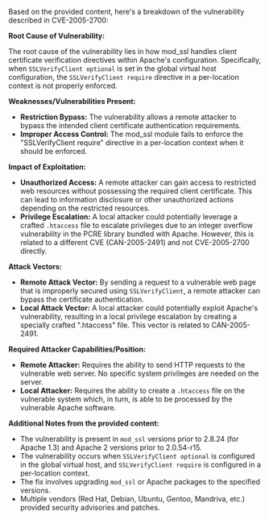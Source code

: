 Based on the provided content, here's a breakdown of the vulnerability described in CVE-2005-2700:

**Root Cause of Vulnerability:**

The root cause of the vulnerability lies in how mod_ssl handles client certificate verification directives within Apache's configuration. Specifically, when `SSLVerifyClient optional` is set in the global virtual host configuration, the `SSLVerifyClient require` directive in a per-location context is not properly enforced.

**Weaknesses/Vulnerabilities Present:**

*   **Restriction Bypass:** The vulnerability allows a remote attacker to bypass the intended client certificate authentication requirements.
*   **Improper Access Control:** The mod\_ssl module fails to enforce the "SSLVerifyClient require" directive in a per-location context when it should be enforced.

**Impact of Exploitation:**

*   **Unauthorized Access:** A remote attacker can gain access to restricted web resources without possessing the required client certificate. This can lead to information disclosure or other unauthorized actions depending on the restricted resources.
*   **Privilege Escalation:** A local attacker could potentially leverage a crafted `.htaccess` file to escalate privileges due to an integer overflow vulnerability in the PCRE library bundled with Apache. However, this is related to a different CVE (CAN-2005-2491) and not CVE-2005-2700 directly.

**Attack Vectors:**

*   **Remote Attack Vector:** By sending a request to a vulnerable web page that is improperly secured using `SSLVerifyClient`, a remote attacker can bypass the certificate authentication.
*  **Local Attack Vector:** A local attacker could potentially exploit Apache's vulnerability, resulting in a local privilege escalation by creating a specially crafted ".htaccess" file. This vector is related to CAN-2005-2491.

**Required Attacker Capabilities/Position:**

*   **Remote Attacker:** Requires the ability to send HTTP requests to the vulnerable web server.  No specific system privileges are needed on the server.
*   **Local Attacker:** Requires the ability to create a `.htaccess` file on the vulnerable system which, in turn, is able to be processed by the vulnerable Apache software.

**Additional Notes from the provided content:**

*   The vulnerability is present in `mod_ssl` versions prior to 2.8.24 (for Apache 1.3) and Apache 2 versions prior to 2.0.54-r15.
*   The vulnerability occurs when `SSLVerifyClient optional` is configured in the global virtual host, and `SSLVerifyClient require` is configured in a per-location context.
*   The fix involves upgrading `mod_ssl` or Apache packages to the specified versions.
*   Multiple vendors (Red Hat, Debian, Ubuntu, Gentoo, Mandriva, etc.) provided security advisories and patches.